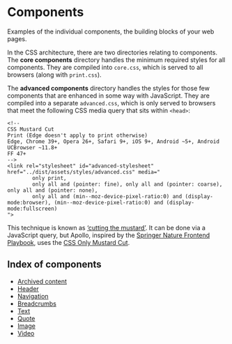 # Components

Examples of the individual components, the building blocks of your web pages.

In the CSS architecture, there are two directories relating to components. The **core components** directory handles the minimum required styles for all components. They are compiled into `core.css`, which is served to all browsers (along with `print.css`). 

The **advanced components** directory handles the styles for those few components that are enhanced in some way with JavaScript. They are compiled into a separate `advanced.css`, which is only served to browsers that meet the following CSS media query that sits within `<head>`:

```
<!--
CSS Mustard Cut
Print (Edge doesn't apply to print otherwise)
Edge, Chrome 39+, Opera 26+, Safari 9+, iOS 9+, Android ~5+, Android UCBrowser ~11.8+
FF 47+
-->
<link rel="stylesheet" id="advanced-stylesheet" href="../dist/assets/styles/advanced.css" media="
        only print,
        only all and (pointer: fine), only all and (pointer: coarse), only all and (pointer: none),
        only all and (min--moz-device-pixel-ratio:0) and (display-mode:browser), (min--moz-device-pixel-ratio:0) and (display-mode:fullscreen)
">
```

This technique is known as [‘cutting the mustard’](https://www.zeldman.com/2015/09/01/youre-welcome-cutting-the-mustard-then-and-now/). It can be done via a JavaScript query, but Apollo, inspired by the [Springer Nature Frontend Playbook](https://github.com/springernature/frontend-playbook/blob/main/practices/graded-browser-support.md), uses the [CSS Only Mustard Cut](https://github.com/Fall-Back/CSS-Mustard-Cut).


## Index of components
- [Archived content](archived-content.md)
- [Header](header.md)
- [Navigation](navigation.md)
- [Breadcrumbs](breadcrumbs.md)
- [Text](text.md)
- [Quote](quote.md)
- [Image](image.md)
- [Video](video.md)